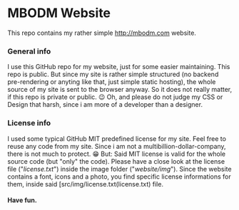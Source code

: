 # MBODM Website

This repo contains my rather simple http://mbodm.com website.

### General info
I use this GitHub repo for my website, just for some easier maintaining. This repo is public. But since my site is rather simple structured (no backend pre-rendering or anyting like that, just simple static hosting), the whole source of my site is sent to the browser anyway. So it does not really matter, if this repo is private or public. 😉 Oh, and please do not judge my CSS or Design that harsh, since i am more of a developer than a designer.

### License info
I used some typical GitHub MIT predefined license for my site. Feel free to reuse any code from my site. Since i am not a multibillion-dollar-company, there is not much to protect. 😁 But: Said MIT license is valid for the whole source code (but "only" the code). Please have a close look at the license file ("_license.txt_") inside the image folder ("_website/img_"). Since the website contains a font, icons and a photo, you find specific license informations for them, inside said [src/img/license.txt(license.txt) file.

#### Have fun.
